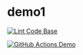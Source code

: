 # demo1
[![Lint Code Base](https://github.com/0904-mansi/demo1/actions/workflows/super-linter.yml/badge.svg)](https://github.com/0904-mansi/demo1/actions/workflows/super-linter.yml)

[![GitHub Actions Demo](https://github.com/0904-mansi/demo1/actions/workflows/github-actions-demo.yml/badge.svg)](https://github.com/0904-mansi/demo1/actions/workflows/github-actions-demo.yml)
